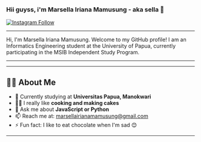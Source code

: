 ### Hii guyss, i'm Marsella Iriana Mamusung - aka sella 👋 

[![Instagram Follow](https://img.shields.io/badge/Instagram-Follow%20%40marsellammsg._-blue?logo=instagram&style=flat-square)](https://www.instagram.com/marsellammsg._/)

---

Hi, I'm Marsella Iriana Mamusung. Welcome to my GitHub profile! I am an Informatics Engineering student at the University of Papua, currently participating in the MSIB Independent Study Program.

---

---

## 👨‍💻 About Me

- 🌱 Currently studying at **Universitas Papua, Manokwari**
- 👩‍🍳 I really like **cooking and making cakes**
- 💬 Ask me about **JavaScript or Python**
- 📫 Reach me at: [marsellairianamamusung@gmail.com](mailto:marsellairianamamusung.com)
- ⚡ Fun fact: I like to eat chocolate when I'm sad 😊

---

